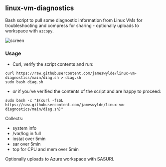## linux-vm-diagnostics
Bash script to pull some diagnostic information from Linux VMs for troubleshooting and compress for sharing - optionally uploads to workspace with `azcopy`.

![screen](https://imgur.com/kPfTVKD.png)

### Usage 

- Curl, verify the script contents and run:
```
curl https://raw.githubusercontent.com/jameswylde/linux-vm-diagnostics/main/diag.sh > diag.sh
sudo bash diag.sh
```



- _or_ if you've verified the contents of the script and are happy to proceed: 
```
sudo bash -c "$(curl -fsSL https://raw.githubusercontent.com/jameswylde/linux-vm-diagnostics/main/diag.sh)"
```

Collects:
- system info
- /var/log in full
- iostat over 5min
- sar over 5min
- top for CPU and mem over 5min

Optionally uploads to Azure workspace with SASURI.
